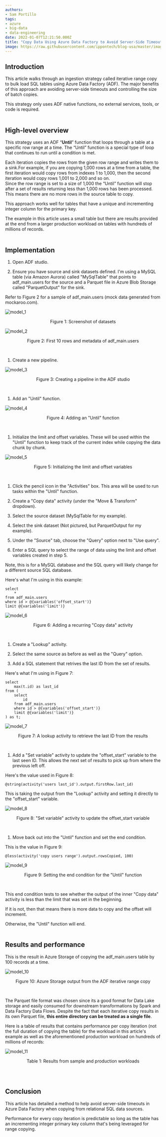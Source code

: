 ```yaml
---
authors:
- Sam Portillo
tags:
- azure
- big-data
- data-engineering
date: 2022-01-07T12:21:50.000Z
title: "Copy Data Using Azure Data Factory to Avoid Server-Side Timeouts"
image: https://raw.githubusercontent.com/ippontech/blog-usa/master/images/2022/01/adf-timeouts-cover.png
---
```


## Introduction
This article walks through an ingestion strategy called iterative range copy to bulk load SQL tables using Azure Data Factory (ADF). The major benefits of this approach are avoiding server-side timeouts and controlling the size of batch copies.  

This strategy only uses ADF native functions, no external services, tools, or code is required.  
<br/>

## High-level overview
This strategy uses an ADF “**Until**” function that loops through a table at a specific row range at a time. The “Until” function is a special type of loop that continues to run until a condition is met. 

Each iteration copies the rows from the given row range and writes them to a sink.For example, if you are copying 1,000 rows at a time from a table, the first iteration would copy rows from indexes 1 to 1,000, then the second iteration would copy rows 1,001 to 2,000 and so on.  
Since the row range is set to a size of 1,000 the “Until” function will stop after a set of results returning less than 1,000 rows has been processed. This means there are no more rows in the source table to copy.  

This approach works well for tables that have a unique and incrementing integer column for the primary key.  

The example in this article uses a small table but there are results provided at the end from a larger production workload on tables with hundreds of millions of records.  
<br/>

## Implementation
1. Open ADF studio.

2. Ensure you have source and sink datasets defined. I'm using a MySQL table (via Amazon Aurora) called "MySqlTable" that points to adf_main.users for the source and a Parquet file in Azure Blob Storage called "ParquetOutput" for the sink.

Refer to Figure 2 for a sample of adf_main.users (mock data generated from mockaroo.com).

![model_1](https://github.com/portillosc/blog-usa/blob/master/images/2022/01/adf-timeouts-1.png)

<p align = "center">
Figure 1: Screenshot of datasets
</p>


![model_2](https://github.com/portillosc/blog-usa/blob/master/images/2022/01/adf-timeouts-2.png)

<p align = "center">
Figure 2: First 10 rows and metadata of adf_main.users
</p>
<br/>

1. Create a new pipeline.

![model_3](https://github.com/portillosc/blog-usa/blob/master/images/2022/01/adf-timeouts-3.png)

<p align = "center">
Figure 3: Creating a pipeline in the ADF studio
</p>
<br/>

1. Add an "Until" function.

![model_4](https://github.com/portillosc/blog-usa/blob/master/images/2022/01/adf-timeouts-4.png)

<p align = "center">
Figure 4: Adding an "Until" function
</p>
<br/>

1. Initialize the limit and offset variables. These will be used within the "Until" function to keep track of the current index while copying the data chunk by chunk.

![model_5](https://github.com/portillosc/blog-usa/blob/master/images/2022/01/adf-timeouts-5.png)

<p align = "center">
Figure 5: Initializing the limit and offset variables
</p>
<br/>

1. Click the pencil icon in the "Activities" box. This area will be used to run tasks within the "Until" function.

2. Create a "Copy data" activity (under the "Move & Transform" dropdown).

3. Select the source dataset (MySqlTable for my example).

4. Select the sink dataset (Not pictured, but ParquetOutput for my example).

5.  Under the "Source" tab, choose the "Query" option next to "Use query".

6.  Enter a SQL query to select the range of data using the limit and offset variables created in step 5. 

Note, this is for a MySQL database and the SQL query will likely change for a different source SQL database.

Here's what I'm using in this example:

```
select 
    *
from adf_main.users
where id > @{variables('offset_start')}
limit @{variables('limit')}
```

![model_6](https://github.com/portillosc/blog-usa/blob/master/images/2022/01/adf-timeouts-6.png)

<p align = "center">
Figure 6: Adding a recurring "Copy data" activity
</p>
<br/>

1.  Create a "Lookup" activity.

2.  Select the same source as before as well as the "Query" option.

3.  Add a SQL statement that retrives the last ID from the set of results.

Here's what I'm using in Figure 7:

```
select
    max(t.id) as last_id
from (
    select
        id
    from adf_main.users
    where id > @{variables('offset_start')}
    limit @{variables('limit')}
) as t;
```

![model_7](https://github.com/portillosc/blog-usa/blob/master/images/2022/01/adf-timeouts-7.png)

<p align = "center">
Figure 7: A lookup activity to retrieve the last ID from the results
</p>
<br/>

1.  Add a "Set variable" activity to update the "offset_start" variable to the last seen ID. This allows the next set of results to pick up from where the previous left off.

Here's the value used in Figure 8:

```
@string(activity('users last_id').output.firstRow.last_id)
```

This is taking the output from the "Lookup" activity and setting it directly to the "offset_start" variable.

![model_8](https://github.com/portillosc/blog-usa/blob/master/images/2022/01/adf-timeouts-8.png)

<p align = "center">
Figure 8: "Set variable" activity to update the offset_start variable
</p>
<br/>

1.  Move back out into the "Until" function and set the end condition.

This is the value in Figure 9:

```
@less(activity('copy users range').output.rowsCopied, 100)
```

![model_9](https://github.com/portillosc/blog-usa/blob/master/images/2022/01/adf-timeouts-9.png)

<p align = "center">
Figure 9: Setting the end condition for the "Until" function
</p>
<br/>

This end condition tests to see whether the output of the inner "Copy data" activity is less than the limit that was set in the beginning.

If it is not, then that means there is more data to copy and the offset will increment.

Otherwise, the "Until" function will end.  
<br/>

## Results and performance
This is the result in Azure Storage of copying the adf_main.users table by 100 records at a time.

![model_10](https://github.com/portillosc/blog-usa/blob/master/images/2022/01/adf-timeouts-10.png)

<p align = "center">
Figure 10: Azure Storage output from the ADF iterative range copy
</p>
<br/>

The Parquet file format was chosen since its a good format for Data Lake storage and easily consumed for downstream transformations by Spark and Data Factory Data Flows. 
Despite the fact that each iterative copy results in its own Parquet file, **this entire directory can be treated as a single file**.

Here is a table of results that contains performance per copy iteration (not the full duration of copying the table) for the workload in this article's example as well as the aforementioned production workload on hundreds of millions of records:

![model_11](https://github.com/portillosc/blog-usa/blob/master/images/2022/01/adf-timeouts-11.png)

<p align = "center">
Table 1: Results from sample and production workloads
</p>  
<br/>
<br/>

## Conclusion
This article has detailed a method to help avoid server-side timeouts in Azure Data Factory when copying from relational SQL data sources.

Performance for every copy iteration is predictable so long as the table has an incrementing integer primary key column that's being leveraged for range copying.
